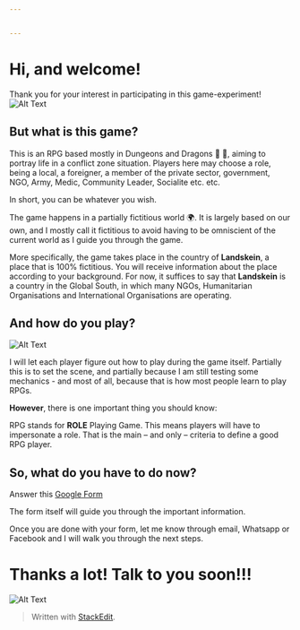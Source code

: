 ```yaml
---


---
```


<h1 id="hi-and-welcome">Hi, and welcome!</h1>
<p>Thank you for your interest in participating in this game-experiment!<br>
<img src="https://media.giphy.com/media/opQwepqlcOUzm/giphy.gif" alt="Alt Text"></p>
<h2 id="but-what-is-this-game">But what is this game?</h2>
<p>This is an RPG based mostly in Dungeons and Dragons 🐉 🎲, aiming to portray life in a conflict zone situation. Players here may choose a role, being a local, a foreigner, a member of the private sector, government, NGO, Army, Medic, Community Leader, Socialite etc. etc.</p>
<p>In short, you can be whatever you wish.</p>
<p>The game happens in a partially fictitious world 🌍. It is largely based on our own, and I mostly call it fictitious to avoid having to be omniscient of the current world as I guide you through the game.</p>
<p>More specifically, the game takes place in the country of <strong>Landskein</strong>, a place that is 100% fictitious. You will receive information about the place according to your background. For now, it suffices to say that <strong>Landskein</strong> is a country in the Global South, in which many NGOs, Humanitarian Organisations and International Organisations are operating.</p>
<h2 id="and-how-do-you-play">And how do you play?</h2>
<p><img src="https://media.giphy.com/media/uTn16N0kybXX2/giphy.gif" alt="Alt Text"></p>
<p>I will let each player figure out how to play during the game itself. Partially this is to set the scene, and partially because I am still testing some mechanics - and most of all, because that is how most people learn to play RPGs.</p>
<p><strong>However</strong>, there is one important thing you should know:</p>
<p>RPG stands for <strong>ROLE</strong> Playing Game. This means players will have to impersonate a role. That is the main – and only – criteria to define a good RPG player.</p>
<h2 id="so-what-do-you-have-to-do-now">So, what do you have to do now?</h2>
<p>Answer this <a href="https://docs.google.com/forms/d/e/1FAIpQLSc9cPcWtcRaevgAitP9OWkSHpG48t7VDgbjS5ePfkT4R6sttw/viewform?usp=sf_link">Google Form</a></p>
<p>The form itself will guide you through the important information.</p>
<p>Once you are done with your form, let me know through email, Whatsapp or Facebook and I will walk you through the next steps.</p>
<h1 id="thanks-a-lot-talk-to-you-soon">Thanks a lot! Talk to you soon!!!</h1>
<p><img src="https://media.giphy.com/media/wDUYalUmpRbBS/giphy.gif" alt="Alt Text"></p>
<blockquote>
<p>Written with <a href="https://stackedit.io/">StackEdit</a>.</p>
</blockquote>

